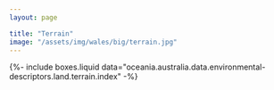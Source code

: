 ```yaml
---
layout: page

title: "Terrain"
image: "/assets/img/wales/big/terrain.jpg"
---
```


{%-
include boxes.liquid
data="oceania.australia.data.environmental-descriptors.land.terrain.index"
-%}
